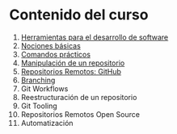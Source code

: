 # Contenido del curso

1. [Herramientas para el desarrollo de software](/chapter1.md)
2. [Nociones básicas](/chapter2.md)
3. [Comandos prácticos](/chapter3.md)
4. [Manipulación de un repositorio](/chapter4.md)
5. [Repositorios Remotos: GitHub](/chapter5.md)
6. [Branching](/chapter6.md)
7. Git Workflows
8. Reestructuración de un repositorio
9. Git Tooling
10. Repositorios Remotos Open Source
11. Automatización



